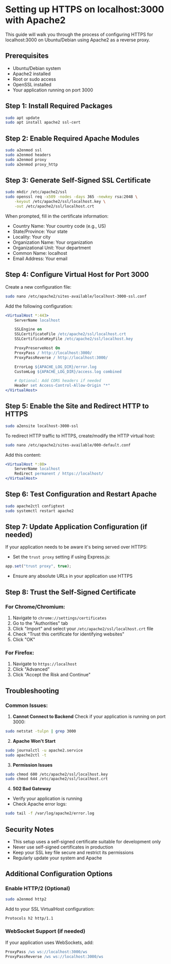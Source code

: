 # Setting up HTTPS on localhost:3000 with Apache2

This guide will walk you through the process of configuring HTTPS for localhost:3000 on Ubuntu/Debian using Apache2 as a reverse proxy.

## Prerequisites

- Ubuntu/Debian system
- Apache2 installed
- Root or sudo access
- OpenSSL installed
- Your application running on port 3000

## Step 1: Install Required Packages

```bash
sudo apt update
sudo apt install apache2 ssl-cert
```

## Step 2: Enable Required Apache Modules

```bash
sudo a2enmod ssl
sudo a2enmod headers
sudo a2enmod proxy
sudo a2enmod proxy_http
```

## Step 3: Generate Self-Signed SSL Certificate

```bash
sudo mkdir /etc/apache2/ssl
sudo openssl req -x509 -nodes -days 365 -newkey rsa:2048 \
    -keyout /etc/apache2/ssl/localhost.key \
    -out /etc/apache2/ssl/localhost.crt
```

When prompted, fill in the certificate information:

- Country Name: Your country code (e.g., US)
- State/Province: Your state
- Locality: Your city
- Organization Name: Your organization
- Organizational Unit: Your department
- Common Name: localhost
- Email Address: Your email

## Step 4: Configure Virtual Host for Port 3000

Create a new configuration file:

```bash
sudo nano /etc/apache2/sites-available/localhost-3000-ssl.conf
```

Add the following configuration:

```apache
<VirtualHost *:443>
    ServerName localhost

    SSLEngine on
    SSLCertificateFile /etc/apache2/ssl/localhost.crt
    SSLCertificateKeyFile /etc/apache2/ssl/localhost.key

    ProxyPreserveHost On
    ProxyPass / http://localhost:3000/
    ProxyPassReverse / http://localhost:3000/

    ErrorLog ${APACHE_LOG_DIR}/error.log
    CustomLog ${APACHE_LOG_DIR}/access.log combined

    # Optional: Add CORS headers if needed
    Header set Access-Control-Allow-Origin "*"
</VirtualHost>
```

## Step 5: Enable the Site and Redirect HTTP to HTTPS

```bash
sudo a2ensite localhost-3000-ssl
```

To redirect HTTP traffic to HTTPS, create/modify the HTTP virtual host:

```bash
sudo nano /etc/apache2/sites-available/000-default.conf
```

Add this content:

```apache
<VirtualHost *:80>
    ServerName localhost
    Redirect permanent / https://localhost/
</VirtualHost>
```

## Step 6: Test Configuration and Restart Apache

```bash
sudo apache2ctl configtest
sudo systemctl restart apache2
```

## Step 7: Update Application Configuration (if needed)

If your application needs to be aware it's being served over HTTPS:

- Set the `trust proxy` setting if using Express.js:

```javascript
app.set("trust proxy", true);
```

- Ensure any absolute URLs in your application use HTTPS

## Step 8: Trust the Self-Signed Certificate

### For Chrome/Chromium:

1. Navigate to `chrome://settings/certificates`
2. Go to the "Authorities" tab
3. Click "Import" and select your `/etc/apache2/ssl/localhost.crt` file
4. Check "Trust this certificate for identifying websites"
5. Click "OK"

### For Firefox:

1. Navigate to `https://localhost`
2. Click "Advanced"
3. Click "Accept the Risk and Continue"

## Troubleshooting

### Common Issues:

1. **Cannot Connect to Backend**
   Check if your application is running on port 3000:

```bash
sudo netstat -tulpn | grep 3000
```

2. **Apache Won't Start**

```bash
sudo journalctl -u apache2.service
sudo apache2ctl -t
```

3. **Permission Issues**

```bash
sudo chmod 600 /etc/apache2/ssl/localhost.key
sudo chmod 644 /etc/apache2/ssl/localhost.crt
```

4. **502 Bad Gateway**

- Verify your application is running
- Check Apache error logs:

```bash
sudo tail -f /var/log/apache2/error.log
```

## Security Notes

- This setup uses a self-signed certificate suitable for development only
- Never use self-signed certificates in production
- Keep your SSL key file secure and restrict its permissions
- Regularly update your system and Apache

## Additional Configuration Options

### Enable HTTP/2 (Optional)

```bash
sudo a2enmod http2
```

Add to your SSL VirtualHost configuration:

```apache
Protocols h2 http/1.1
```

### WebSocket Support (if needed)

If your application uses WebSockets, add:

```apache
ProxyPass /ws ws://localhost:3000/ws
ProxyPassReverse /ws ws://localhost:3000/ws
```
